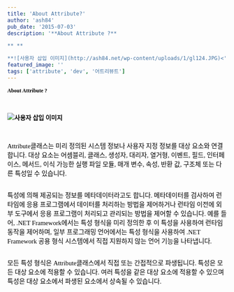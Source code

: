 ```yaml
---
title: 'About Attribute?'
author: 'ash84'
pub_date: '2015-07-03'
description: '**About Attribute ?**

** **

**![사용자 삽입 이미지](http://ash84.net/wp-content/uploads/1/gl124.JPG)<'
featured_image: ''
tags: ['attribute', 'dev', '어트리뷰트']
---
```



**<span style="FONT-SIZE: 9pt"><font face="맑은 고딕"><font color="#000000">About Attribute ?</font></font></span>**

**<span style="FONT-SIZE: 9pt"><font color="#000000" face="맑은 고딕"> </font></span>**

**<font color="#000000" face="맑은 고딕">![사용자 삽입 이미지](http://ash84.net/wp-content/uploads/1/gl124.JPG)</font>**

**<font color="#000000" face="맑은 고딕">  
</font>**

<font face="맑은 고딕"><font color="#000000"><span style="font-size: 9pt;"><span style="font-size: 11pt;"></span><span style="font-size: 11pt;"></span><span style="font-size: 11pt;">Attribute</span></span><span style="font-size: 11pt;"></span><span style="font-size: 9pt;"><span style="font-size: 11pt;">클래스는 미리 정의된 시스템 정보나 사용자 지정 정보를 대상 요소와 연결합니다</span><span style="font-size: 11pt;">. </span><span style="font-size: 11pt;">대상 요소는 어셈블리</span><span style="font-size: 11pt;">, </span><span style="font-size: 11pt;">클래스</span><span style="font-size: 11pt;">, </span><span style="font-size: 11pt;">생성자</span><span style="font-size: 11pt;">, </span><span style="font-size: 11pt;">대리자</span><span style="font-size: 11pt;">, </span><span style="font-size: 11pt;">열거형</span><span style="font-size: 11pt;">, </span><span style="font-size: 11pt;">이벤트</span><span style="font-size: 11pt;">, </span><span style="font-size: 11pt;">필드</span><span style="font-size: 11pt;">, </span><span style="font-size: 11pt;">인터페이스</span><span style="font-size: 11pt;">, </span><span style="font-size: 11pt;">메서드</span><span style="font-size: 11pt;">, </span><span style="font-size: 11pt;">이식 가능한 실행 파일 모듈</span><span style="font-size: 11pt;">, </span><span style="font-size: 11pt;">매개 변수</span><span style="font-size: 11pt;">, </span><span style="font-size: 11pt;">속성</span><span style="font-size: 11pt;">, </span><span style="font-size: 11pt;">반환 값</span><span style="font-size: 11pt;">, </span><span style="font-size: 11pt;">구조체 또는 다른 특성일 수 있습니다</span><span style="font-size: 11pt;">.</span></span></font></font>

<span style="font-size: 11pt;">  
</span>

<span style="FONT-SIZE: 9pt"><font face="맑은 고딕">  
<font color="#000000"><span style="font-size: 11pt;">특성에 의해 제공되는 정보를 메타데이터라고도 합니다</span><span style="font-size: 11pt;">. </span><span style="font-size: 11pt;">메타데이터를 검사하여 런타임에 응용 프로그램에서 데이터를 처리하는 방법을 제어하거나 런타임 이전에 외부 도구에서 응용 프로그램이 처리되고 관리되는 방법을 제어할 수 있습니다</span><span style="font-size: 11pt;">. </span><span style="font-size: 11pt;">예를 들어</span><span style="font-size: 11pt;">, .NET Framework</span><span style="font-size: 11pt;">에서는 특성 형식을 미리 정의한 후 이 특성을 사용하여 런타임 동작을 제어하며</span><span style="font-size: 11pt;">, </span><span style="font-size: 11pt;">일부 프로그래밍 언어에서는 특성 형식을 사용하여</span><span style="font-size: 11pt;"> .NET Framework </span><span style="font-size: 11pt;">공용 형식 시스템에서 직접 지원하지 않는 언어 기능을 나타냅니다</span><span style="font-size: 11pt;">. </span></font></font></span>

<span style="font-size: 11pt;">  
</span>

<span style="FONT-SIZE: 9pt"><font face="맑은 고딕">  
<font color="#000000"><span style="font-size: 11pt;">모든 특성 형식은 </span><span style="font-size: 11pt;">Attribute</span><span style="font-size: 11pt;"></span><span style="font-size: 11pt;">클래스에서 직접 또는 간접적으로 파생됩니다</span><span style="font-size: 11pt;">. </span><span style="font-size: 11pt;">특성은 모든 대상 요소에 적용할 수 있습니다</span><span style="font-size: 11pt;">. </span><span style="font-size: 11pt;">여러 특성을 같은 대상 요소에 적용할 수 있으며 특성은 대상 요소에서 파생된 요소에서 상속될 수 있습니다</span><span><span style="font-size: 11pt;">.</span></span></font></font></span>



